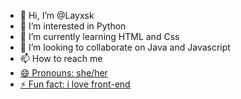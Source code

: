 - 👋 Hi, I’m @Layxsk
- 👀 I’m interested in Python
- 🌱 I’m currently learning HTML and Css
- 💞️ I’m looking to collaborate on Java and Javascript
- 📫 How to reach me <a href="www.linkedin.com/in/láyzaoli">
- 😄 Pronouns: she/her
- ⚡ Fun fact: i love front-end

<!---
Layxsk/Layxsk is a ✨ special ✨ repository because its `README.md` (this file) appears on your GitHub profile.
You can click the Preview link to take a look at your changes.
--->
